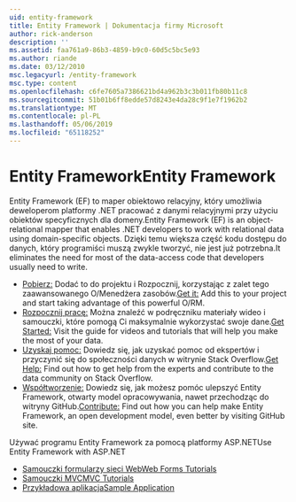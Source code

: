 ```yaml
---
uid: entity-framework
title: Entity Framework | Dokumentacja firmy Microsoft
author: rick-anderson
description: ''
ms.assetid: faa761a9-86b3-4859-b9c0-60d5c5bc5e93
ms.author: riande
ms.date: 03/12/2010
msc.legacyurl: /entity-framework
msc.type: content
ms.openlocfilehash: c6fe7605a7386621bd4a962b3c3b011fb80b11c8
ms.sourcegitcommit: 51b01b6ff8edde57d8243e4da28c9f1e7f1962b2
ms.translationtype: MT
ms.contentlocale: pl-PL
ms.lasthandoff: 05/06/2019
ms.locfileid: "65118252"
---
```

# <a name="entity-framework"></a><span data-ttu-id="b1157-102">Entity Framework</span><span class="sxs-lookup"><span data-stu-id="b1157-102">Entity Framework</span></span>

<span data-ttu-id="b1157-103">Entity Framework (EF) to maper obiektowo relacyjny, który umożliwia deweloperom platformy .NET pracować z danymi relacyjnymi przy użyciu obiektów specyficznych dla domeny.</span><span class="sxs-lookup"><span data-stu-id="b1157-103">Entity Framework (EF) is an object-relational mapper that enables .NET developers to work with relational data using domain-specific objects.</span></span> <span data-ttu-id="b1157-104">Dzięki temu większa część kodu dostępu do danych, który programiści muszą zwykle tworzyć, nie jest już potrzebna.</span><span class="sxs-lookup"><span data-stu-id="b1157-104">It eliminates the need for most of the data-access code that developers usually need to write.</span></span>

- <span data-ttu-id="b1157-105">[Pobierz:](https://msdn.com/data/ee712906) Dodać to do projektu i Rozpocznij, korzystając z zalet tego zaawansowanego O/Menedżera zasobów.</span><span class="sxs-lookup"><span data-stu-id="b1157-105">[Get it:](https://msdn.com/data/ee712906) Add this to your project and start taking advantage of this powerful O/RM.</span></span>
- <span data-ttu-id="b1157-106">[Rozpocznij pracę:](https://msdn.com/data/ee712907) Można znaleźć w podręczniku materiały wideo i samouczki, które pomogą Ci maksymalnie wykorzystać swoje dane.</span><span class="sxs-lookup"><span data-stu-id="b1157-106">[Get Started:](https://msdn.com/data/ee712907) Visit the guide for videos and tutorials that will help you make the most of your data.</span></span>
- <span data-ttu-id="b1157-107">[Uzyskaj pomoc:](https://msdn.com/data/hh913619) Dowiedz się, jak uzyskać pomoc od ekspertów i przyczynić się do społeczności danych w witrynie Stack Overflow.</span><span class="sxs-lookup"><span data-stu-id="b1157-107">[Get Help:](https://msdn.com/data/hh913619) Find out how to get help from the experts and contribute to the data community on Stack Overflow.</span></span>
- <span data-ttu-id="b1157-108">[Współtworzenie:](https://github.com/aspnet/EntityFramework6) Dowiedz się, jak możesz pomóc ulepszyć Entity Framework, otwarty model opracowywania, nawet przechodząc do witryny GitHub.</span><span class="sxs-lookup"><span data-stu-id="b1157-108">[Contribute:](https://github.com/aspnet/EntityFramework6) Find out how you can help make Entity Framework, an open development model, even better by visiting GitHub site.</span></span>

<span data-ttu-id="b1157-109">Używać programu Entity Framework za pomocą platformy ASP.NET</span><span class="sxs-lookup"><span data-stu-id="b1157-109">Use Entity Framework with ASP.NET</span></span>

- [<span data-ttu-id="b1157-110">Samouczki formularzy sieci Web</span><span class="sxs-lookup"><span data-stu-id="b1157-110">Web Forms Tutorials</span></span>](web-forms/overview/older-versions-getting-started/getting-started-with-ef/the-entity-framework-and-aspnet-getting-started-part-1.md)
- [<span data-ttu-id="b1157-111">Samouczki MVC</span><span class="sxs-lookup"><span data-stu-id="b1157-111">MVC Tutorials</span></span>](mvc/overview/getting-started/getting-started-with-ef-using-mvc/creating-an-entity-framework-data-model-for-an-asp-net-mvc-application.md)
- [<span data-ttu-id="b1157-112">Przykładowa aplikacja</span><span class="sxs-lookup"><span data-stu-id="b1157-112">Sample Application</span></span>](https://webpifeed.blob.core.windows.net/webpifeed/Partners/ASP.NET%20MVC%20Application%20Using%20Entity%20Framework%20Code%20First.zip)
